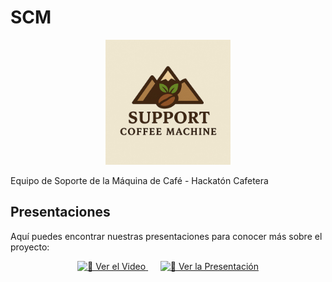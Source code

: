 # SCM

<div align="center">
    <img src="public/Logo_SCM.jpg" alt="Logo" width="200" />
</div>

Equipo de Soporte de la Máquina de Café - Hackatón Cafetera

## Presentaciones

Aquí puedes encontrar nuestras presentaciones para conocer más sobre el proyecto:

<div align="center">
    <a href="https://drive.google.com/file/d/1WkZqU_FvzwcvztASg2qDHuQEVAGA2-rX/view?usp=drive_link">
        <img src="https://img.icons8.com/ios-filled/100/FFFFFF/video.png" alt="🎥 Ver el Video" />
    </a>
    &nbsp;&nbsp;&nbsp;&nbsp;
    <a href="https://www.canva.com/design/DAGspkveOAg/dUBalb3yPo_Iaznoo7DBlw/view?utm_content=DAGspkveOAg&utm_campaign=designshare&utm_medium=link2&utm_source=uniquelinks&utlId=h28d4018f55">
        <img src="https://img.icons8.com/ios-filled/100/FFFFFF/presentation.png" alt="📑 Ver la Presentación" />
    </a>
</div>


